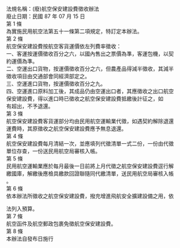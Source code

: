 法規名稱：(廢)航空保安建設費徵收辦法  
廢止日期：民國 87 年 07 月 15 日  
第 1 條  
為實施民用航空法第五十一條第二項規定，特訂定本辦法。  
第 2 條  
航空保安建設費按航空客貨運價依左列費率徵收：  
一、客運按運價徵收百分之六，以國內售出之票價為準，客運包機，以契  
約運價為準。  
二、空運出口貨物，按運價徵收百分之六，但農產品得減半徵收，其減半  
徵收項目由交通部會同經濟部定之。  
三、空運進口貨物，按運價徵收百分之九。  
四、空運進口原料加工後，其成品仍由空運出口者，其應徵收之出口航空  
保安建設費，得以進口時已徵收之航空保安建設費抵繳後計征之，如  
有超出，不予退還。  
第 3 條  
航空保安建設費客貨運部分均由民用航空運輸業代徵，如遇契約解除退還  
運費時，其原徵收之航空保安建設費應予無息退還。  
第 4 條  
航空保安建設費每月清結一次，並應填列代徵清單一式二份，一份由代徵  
單位存查，一份送民用航空局審核入帳。  
第 5 條  
民用航空運輸業應於每月最後一日前將上月代徵之航空保安建設費逕行解  
繳國庫，解繳後應檢具繳款回證聯隨同代繳清單，送民用航空局審核入帳  
。  
第 6 條  
依本辦法所徵收之航空保安建設費，撥充增進飛航安全擴建設備之用，依  


法列入預算。  
第 7 條  
航空函件及航空郵政包裹免徵航空保安建設費。  
第 8 條  
本辦法自發布日施行  


